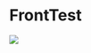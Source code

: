 # FrontTest
![](https://firebasestorage.googleapis.com/v0/b/owlknow-6803b.appspot.com/o/screencapture-localhost-ProvaFront-2018-09-03-00_47_05.png?alt=media&token=6102acb5-a8a7-4c6c-b755-3be9894c365d)
